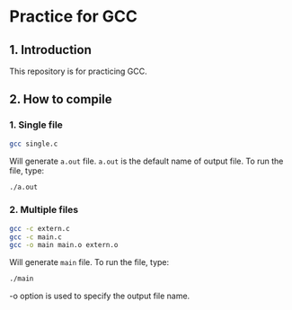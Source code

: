 # Practice for GCC

## 1. Introduction

This repository is for practicing GCC.

## 2. How to compile

### 1. Single file

```bash
gcc single.c
```

Will generate `a.out` file. `a.out` is the default name of output file. To run the file, type:

```bash
./a.out
```

### 2. Multiple files

```bash
gcc -c extern.c
gcc -c main.c
gcc -o main main.o extern.o
```

Will generate `main` file. To run the file, type:

```bash
./main
```

-o option is used to specify the output file name.
